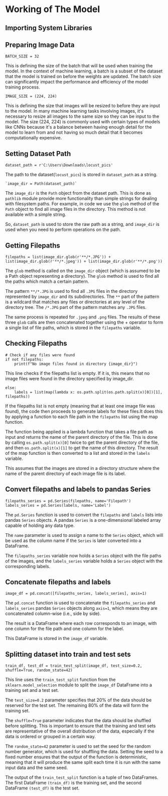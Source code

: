 # Working of The Model

## Importing System Libraries

## Preparing Image Data
```
BATCH_SIZE = 32
```
This is defining the size of the batch that will be used when training the model. In the context of machine learning, a batch is a subset of the dataset that the model is trained on before the weights are updated.
The batch size can significantly impact the performance and efficiency of the model training process.
```
IMAGE_SIZE = (224, 224)
```
This is defining the size that images will be resized to before they are input to the model. In many machine learning tasks involving images, it's necessary to resize all images to the same size so they can be input to the model.
The size (224, 224) is commonly used with certain types of models like CNNs because it's a balance between having enough detail for the model to learn from and not having so much detail that it becomes computationally expensive.

## Setting Dataset Path

```
dataset_path = r'C:\Users\Downloads\locust_pics'
```
The path to the dataset(`locust_pics`) is stored in `dataset_path` as a string.
```
`image_dir = Path(dataset_path)`
```
The `image_dir` is the `Path` object from the dataset path. This is done as `pathlib` module provide more functionality than simple strings for dealing with filesystem paths.
For example, in code we use the  `glob` method of the `Path` object to find all image files in the directory. This method is not available with a simple string.

So, `dataset_path` is used to store the raw path as a string, and `image_dir` is used when you need to perform operations on the path.
## Getting Filepaths
```
filepaths = list(image_dir.glob(r'**/*.JPG')) + list(image_dir.glob(r'**/*.jpeg')) + list(image_dir.glob(r'**/*.png'))
```
The `glob` method is called on the `image_dir` object (which is assumed to be a Path object representing a directory). The `glob` method is used to find all the paths which match a certain pattern.

The pattern `**/*.JPG` is used to find all `.JPG` files in the directory represented by `image_dir` and its subdirectories. The `**` part of the pattern is a wildcard that matches any files or directories at any level of the directory tree. The `/*.JPG` part of the pattern matches any `.JPG` files.

The same process is repeated for `.jpeg` and `.png` files. The results of these three `glob` calls are then concatenated together using the + operator to form a single list of file paths, which is stored in the `filepaths` variable.

## Checking Filepaths

```
# Check if any files were found
if not filepaths:
    print(f"No image files found in directory {image_dir}")
```
This line checks if the filepaths list is empty. If it is, this means that no image files were found in the directory specified by image_dir.

```
else:
    labels = list(map(lambda x: os.path.split(os.path.split(x)[0])[1], filepaths))
```
If the filepaths list is not empty (meaning that at least one image file was found), the code then proceeds to generate labels for these files.It does this by applying a function to each file path in the `filepaths` list using the map function.

The function being applied is a lambda function that takes a file path as input and returns the name of the parent directory of the file. This is done by calling `os.path.split(x)[0]` twice to get the parent directory of the file, and then `os.path.split(x)[1]` to get the name of this directory. The result of the map function is then converted to a list and stored in the `labels` variable.

This assumes that the images are stored in a directory structure where the name of the parent directory of each image file is its label.

## Convert filepaths and labels to pandas Series

```
filepaths_series = pd.Series(filepaths, name='Filepath')
labels_series = pd.Series(labels, name='Label')
```
The `pd.Series` function is used to convert the `filepaths` and `labels` lists into pandas `Series` objects. A pandas `Series` is a one-dimensional labeled array capable of holding any data type.

The `name` parameter is used to assign a name to the `Series` object, which will be used as the column name if the `Series` is later converted into a DataFrame.

The `filepaths_series` variable now holds a `Series` object with the file paths of the images, and the `labels_series` variable holds a `Series` object with the corresponding labels.

## Concatenate filepaths and labels

```
image_df = pd.concat([filepaths_series, labels_series], axis=1)
```
The `pd.concat` function is used to concatenate the `filepaths_series` and `labels_series` pandas `Series` objects along `axis=1`, which means they are concatenated column-wise (i.e., side by side).

The result is a DataFrame where each row corresponds to an image, with one column for the file path and one column for the label.

This DataFrame is stored in the `image_df` variable.

## Splitting dataset into train and test sets
```
train_df, test_df = train_test_split(image_df, test_size=0.2, shuffle=True, random_state=42)
```
This line uses the `train_test_split` function from the `sklearn.model_selection` module to split the `image_df` DataFrame into a training set and a test set.

The `test_size=0.2` parameter specifies that 20% of the data should be reserved for the test set. The remaining 80% of the data will form the training set.

The `shuffle=True` parameter indicates that the data should be shuffled before splitting. This is important to ensure that the training and test sets are representative of the overall distribution of the data, especially if the data is ordered or grouped in a certain way.

The `random_state=42` parameter is used to set the seed for the random number generator, which is used for shuffling the data. Setting the seed to a fixed number ensures that the output of the function is deterministic, meaning that it will produce the same split each time it is run with the same input data and the same seed.

The output of the `train_test_split` function is a tuple of two DataFrames. The first DataFrame `(train_df)` is the training set, and the second DataFrame `(test_df)` is the test set.
